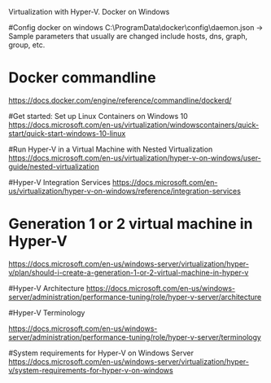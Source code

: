 Virtualization with Hyper-V. Docker on Windows

#Config docker on windows
C:\ProgramData\docker\config\daemon.json -> Sample parameters that usually are changed include hosts, dns, graph, group, etc.

# Docker commandline
https://docs.docker.com/engine/reference/commandline/dockerd/

#Get started: Set up Linux Containers on Windows 10
https://docs.microsoft.com/en-us/virtualization/windowscontainers/quick-start/quick-start-windows-10-linux

#Run Hyper-V in a Virtual Machine with Nested Virtualization
https://docs.microsoft.com/en-us/virtualization/hyper-v-on-windows/user-guide/nested-virtualization

#Hyper-V Integration Services
https://docs.microsoft.com/en-us/virtualization/hyper-v-on-windows/reference/integration-services

# Generation 1 or 2 virtual machine in Hyper-V
https://docs.microsoft.com/en-us/windows-server/virtualization/hyper-v/plan/should-i-create-a-generation-1-or-2-virtual-machine-in-hyper-v

#Hyper-V Architecture
https://docs.microsoft.com/en-us/windows-server/administration/performance-tuning/role/hyper-v-server/architecture

#Hyper-V Terminology

https://docs.microsoft.com/en-us/windows-server/administration/performance-tuning/role/hyper-v-server/terminology

#System requirements for Hyper-V on Windows Server
https://docs.microsoft.com/en-us/windows-server/virtualization/hyper-v/system-requirements-for-hyper-v-on-windows

